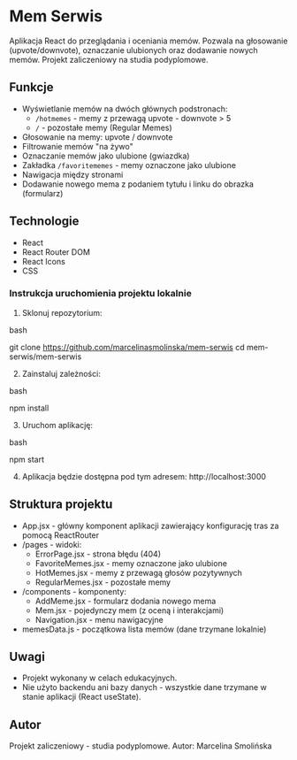 # Mem Serwis

Aplikacja React do przeglądania i oceniania memów. Pozwala na głosowanie (upvote/downvote), oznaczanie ulubionych oraz dodawanie nowych memów.
Projekt zaliczeniowy na studia podyplomowe.

## Funkcje

- Wyświetlanie memów na dwóch głównych podstronach:
    - `/hotmemes` - memy z przewagą upvote - downvote > 5
    - `/` - pozostałe memy (Regular Memes)
- Głosowanie na memy: upvote / downvote
- Filtrowanie memów "na żywo"
- Oznaczanie memów jako ulubione (gwiazdka)
- Zakładka `/favoritememes` - memy oznaczone jako ulubione
- Nawigacja między stronami
- Dodawanie nowego mema z podaniem tytułu i linku do obrazka (formularz)

## Technologie 

- React
- React Router DOM
- React Icons
- CSS

### Instrukcja uruchomienia projektu lokalnie

1. Sklonuj repozytorium:

bash

git clone https://github.com/marcelinasmolinska/mem-serwis
cd mem-serwis/mem-serwis

2. Zainstaluj zależności:

bash

npm install

3. Uruchom aplikację:

bash

npm start

4. Aplikacja będzie dostępna pod tym adresem:
http://localhost:3000

## Struktura projektu

- App.jsx - główny komponent aplikacji zawierający konfigurację tras za pomocą ReactRouter
- /pages - widoki: 
    - ErrorPage.jsx - strona błędu (404)
    - FavoriteMemes.jsx - memy oznaczone jako ulubione
    - HotMemes.jsx - memy z przewagą głosów pozytywnych
    - RegularMemes.jsx - pozostałe memy
- /components - komponenty: 
    - AddMeme.jsx - formularz dodania nowego mema
    - Mem.jsx - pojedynczy mem (z oceną i interakcjami)
    - Navigation.jsx - menu nawigacyjne
- memesData.js - początkowa lista memów (dane trzymane lokalnie)

## Uwagi

- Projekt wykonany w celach edukacyjnych.
- Nie użyto backendu ani bazy danych - wszystkie dane trzymane w stanie aplikacji (React useState).

## Autor

Projekt zaliczeniowy - studia podyplomowe.
Autor: Marcelina Smolińska

